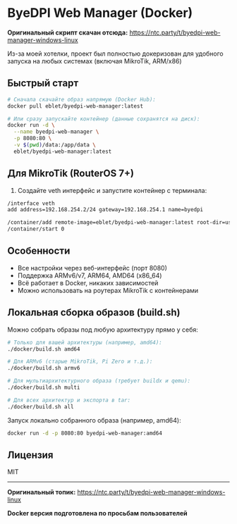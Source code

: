 # ByeDPI Web Manager (Docker)

**Оригинальный скрипт скачан отсюда:**
https://ntc.party/t/byedpi-web-manager-windows-linux

Из-за моей хотелки, проект был полностью докеризован для удобного запуска на любых системах (включая MikroTik, ARM/x86)

## Быстрый старт

```bash
# Сначала скачайте образ напрямую (Docker Hub):
docker pull eblet/byedpi-web-manager:latest

# Или сразу запускайте контейнер (данные сохранятся на диск):
docker run -d \
  --name byedpi-web-manager \
  -p 8080:80 \
  -v $(pwd)/data:/app/data \
  eblet/byedpi-web-manager:latest
```

## Для MikroTik (RouterOS 7+)
1. Создайте veth интерфейс и запустите контейнер с терминала:

```bash
/interface veth
add address=192.168.254.2/24 gateway=192.168.254.1 name=byedpi

/container/add remote-image=eblet/byedpi-web-manager:latest root-dir=usb1/docker/byedpi interface=byedpi logging=yes
/container/start 0
```

## Особенности
- Все настройки через веб-интерфейс (порт 8080)
- Поддержка ARMv6/v7, ARM64, AMD64 (x86_64)
- Всё работает в Docker, никаких зависимостей
- Можно использовать на роутерах MikroTik с контейнерами

## Локальная сборка образов (build.sh)

Можно собрать образы под любую архитектуру прямо у себя:

```bash
# Только для вашей архитектуры (например, amd64):
./docker/build.sh amd64

# Для ARMv6 (старые MikroTik, Pi Zero и т.д.):
./docker/build.sh armv6

# Для мультиархитектурного образа (требует buildx и qemu):
./docker/build.sh multi

# Для всех архитектур и экспорта в tar:
./docker/build.sh all
```
Запуск локально собранного образа (например, amd64):

```bash
docker run -d -p 8080:80 byedpi-web-manager:amd64
```

## Лицензия
MIT

---

**Оригинальный топик:** https://ntc.party/t/byedpi-web-manager-windows-linux

**Docker версия подготовлена по просьбам пользователей** 